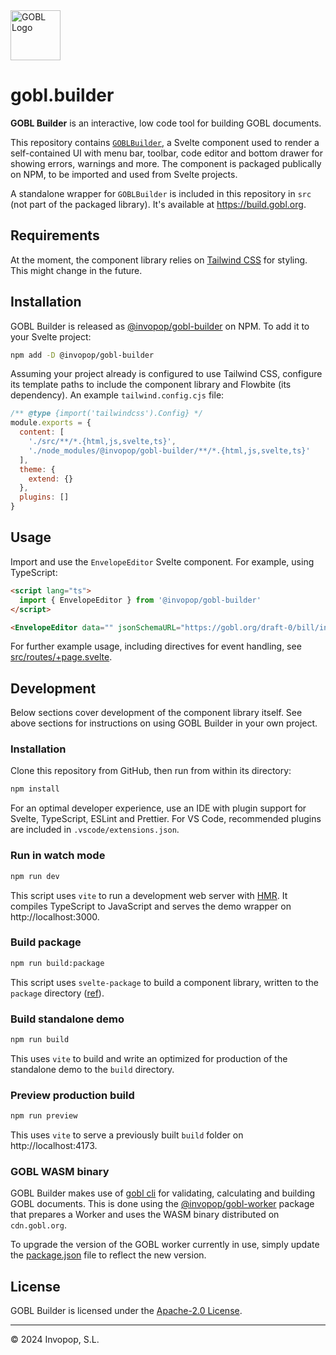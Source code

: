<img src="https://github.com/invopop/gobl/blob/main/gobl_logo_black_rgb.svg?raw=true" width="80" alt="GOBL Logo">

# gobl.builder

**GOBL Builder** is an interactive, low code tool for building GOBL documents.

This repository contains [`GOBLBuilder`](src/lib/GOBLBuilder.svelte), a Svelte
component used to render a self-contained UI with menu bar, toolbar, code editor
and bottom drawer for showing errors, warnings and more. The component is
packaged publically on NPM, to be imported and used from Svelte projects.

A standalone wrapper for `GOBLBuilder` is included in this repository in `src`
(not part of the packaged library). It's available at https://build.gobl.org.

## Requirements

At the moment, the component library relies on [Tailwind
CSS](https://tailwindcss.com/) for styling. This might change in the future.

## Installation

GOBL Builder is released as
[@invopop/gobl-builder](https://www.npmjs.com/package/@invopop/gobl-builder) on
NPM. To add it to your Svelte project:

```sh
npm add -D @invopop/gobl-builder
```

Assuming your project already is configured to use Tailwind CSS, configure its
template paths to include the component library and Flowbite (its dependency).
An example `tailwind.config.cjs` file:

```js
/** @type {import('tailwindcss').Config} */
module.exports = {
  content: [
    './src/**/*.{html,js,svelte,ts}',
    './node_modules/@invopop/gobl-builder/**/*.{html,js,svelte,ts}'
  ],
  theme: {
    extend: {}
  },
  plugins: []
}
```

## Usage

Import and use the `EnvelopeEditor` Svelte component. For example, using
TypeScript:

```html
<script lang="ts">
  import { EnvelopeEditor } from '@invopop/gobl-builder'
</script>

<EnvelopeEditor data="" jsonSchemaURL="https://gobl.org/draft-0/bill/invoice" />
```

For further example usage, including directives for event handling, see
[src/routes/+page.svelte](src/routes/+page.svelte).

## Development

Below sections cover development of the component library itself. See above
sections for instructions on using GOBL Builder in your own project.

### Installation

Clone this repository from GitHub, then run from within its directory:

```sh
npm install
```

For an optimal developer experience, use an IDE with plugin support for Svelte,
TypeScript, ESLint and Prettier. For VS Code, recommended plugins are included
in `.vscode/extensions.json`.

### Run in watch mode

```sh
npm run dev
```

This script uses `vite` to run a development web server with
[HMR](https://vitejs.dev/guide/features.html#hot-module-replacement). It
compiles TypeScript to JavaScript and serves the demo wrapper on
http://localhost:3000.

### Build package

```sh
npm run build:package
```

This script uses `svelte-package` to build a component library, written to the
`package` directory ([ref](https://kit.svelte.dev/docs/packaging)).

### Build standalone demo

```sh
npm run build
```

This uses `vite` to build and write an optimized for production of the
standalone demo to the `build` directory.

### Preview production build

```sh
npm run preview
```

This uses `vite` to serve a previously built `build` folder on
http://localhost:4173.

### GOBL WASM binary

GOBL Builder makes use of [gobl cli](https://github.com/invopop/gobl?tab=readme-ov-file#cli) for
validating, calculating and building GOBL documents. This is done using the [@invopop/gobl-worker](https://www.npmjs.com/package/@invopop/gobl-worker) package that prepares a Worker and uses the WASM binary distributed on `cdn.gobl.org`.

To upgrade the version of the GOBL worker currently in use, simply update the [package.json](./package.json) file to reflect the new version.

## License

GOBL Builder is licensed under the [Apache-2.0 License](LICENSE).

---

© 2024 Invopop, S.L.
